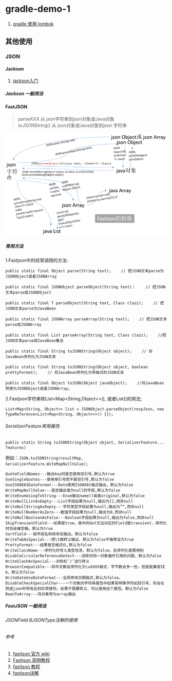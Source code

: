# gradle-demo-1


1. [gradle 使用 lombok](https://cloud.tencent.com/developer/article/1480194) 

## 其他使用

### JSON
#### Jackson
1. [jackson入门](https://blog.csdn.net/u011054333/article/details/80504154)

##### Jackson 一般用法

#### FastJSON
> parseXXX 从 json字符串到json对象或Java对象  
> toJSONString() 从 json对象或Java对象到json 字符串

![](fastjson.png)

##### 常用方法

1.Fastjson中的经常调用的方法:

``` 
public static final Object parse(String text); 　　// 把JSON文本parse为JSONObject或者JSONArray 

public static final JSONObject parseObject(String text)；　　 // 把JSON文本parse成JSONObject 

public static final T parseObject(String text, Class clazz); 　　// 把JSON文本parse为JavaBean 

public static final JSONArray parseArray(String text); 　　// 把JSON文本parse成JSONArray 

public static final List parseArray(String text, Class clazz); 　　//把JSON文本parse成JavaBean集合 

public static final String toJSONString(Object object); 　　// 将JavaBean序列化为JSON文本 

public static final String toJSONString(Object object, boolean prettyFormat); 　　// 将JavaBean序列化为带格式的JSON文本 

public static final Object toJSON(Object javaObject); 　　//将JavaBean转换为JSONObject或者JSONArray。
```

2.Fastjson字符串转List<Map<String,Object>>(), 或者List<String>()的用法;

```
List<Map<String, Object>> list = JSONObject.parseObject(respJson, new TypeReference<List<Map<String, Object>>>() {});
```

###### SerializerFeature常用属性
```
public static String toJSONString(Object object, SerializerFeature... features)
```

例如：`JSON.toJSONString(resultMap, SerializerFeature.WiteMapNullValue);`


```
QuoteFieldNames---输出key时是否使用双引号,默认为true
UseSingleQuotes---使用单引号而不是双引号,默认为false
UseISO8601DateFormat---Date使用ISO8601格式输出，默认为false
WriteMapNullValue---是否输出值为null的字段,默认为false
WriteEnumUsingToString---Enum输出name()或者original,默认为false
WriteNullListAsEmpty---List字段如果为null,输出为[],而非null
WriteNullStringAsEmpty---字符类型字段如果为null,输出为”“,而非null
WriteNullNumberAsZero---数值字段如果为null,输出为0,而非null
WriteNullBooleanAsFalse---Boolean字段如果为null,输出为false,而非null
SkipTransientField---如果是true，类中的Get方法对应的Field是transient，序列化时将会被忽略。默认为true
SortField---按字段名称排序后输出。默认为false
WriteTabAsSpecial---把\t做转义输出，默认为false不推荐设为true
PrettyFormat---结果是否格式化,默认为false
WriteClassName---序列化时写入类型信息，默认为false。反序列化是需用到
DisableCircularReferenceDetect---消除对同一对象循环引用的问题，默认为false
WriteSlashAsSpecial---对斜杠’/’进行转义
BrowserCompatible---将中文都会序列化为\uXXXX格式，字节数会多一些，但是能兼容IE 6，默认为false
WriteDateUseDateFormat---全局修改日期格式,默认为false。
DisableCheckSpecialChar---一个对象的字符串属性中如果有特殊字符如双引号，将会在转成json时带有反斜杠转移符。如果不需要转义，可以使用这个属性。默认为false
BeanToArray---将对象转为array输出	
```

##### FastJSON 一般用法

###### JSONField与JSONType注解的使用

###### 参考
1. [fastjson 官方 wiki](https://github.com/alibaba/fastjson/wiki)
1. [Fastjson 简明教程](https://www.runoob.com/w3cnote/fastjson-intro.html)
1. [fastjson 教程](https://www.w3cschool.cn/fastjson/)    
1. [fastjson详解](https://www.jianshu.com/p/eaeaa5dce258)
